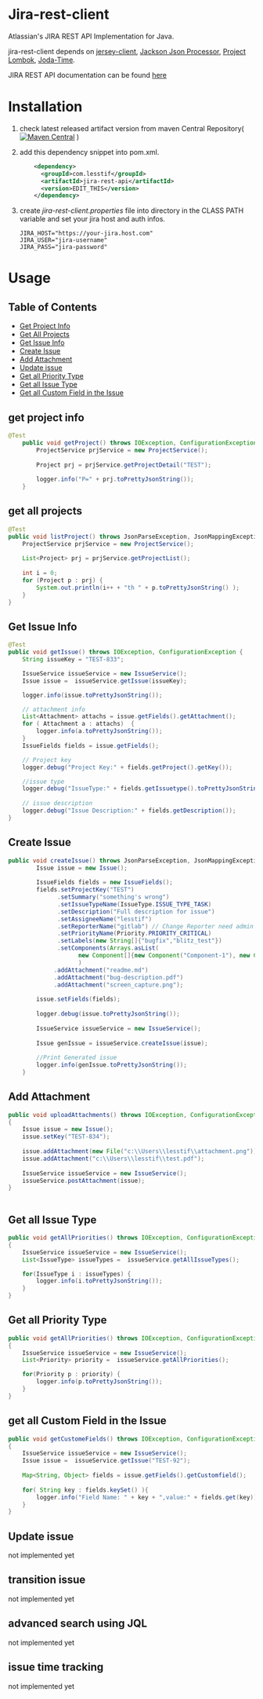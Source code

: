# Jira-rest-client

Atlassian's JIRA REST API Implementation for Java.

jira-rest-client depends on [jersey-client](https://jersey.java.net/documentation/latest/client.html), [Jackson Json Processor](https://github.com/FasterXML/jackson), [Project Lombok](http://projectlombok.org/), [Joda-Time](http://www.joda.org/joda-time/).

JIRA REST API documentation can be found [here](https://docs.atlassian.com/jira/REST/latest/)

# Installation

1. check latest released artifact version from maven Central Repository([![Maven Central](https://maven-badges.herokuapp.com/maven-central/com.lesstif/jira-rest-api/badge.svg)](https://maven-badges.herokuapp.com/maven-central/com.lesstif/jira-rest-api)
)

2. add this dependency snippet into pom.xml. 
	```xml
	    <dependency>
	      <groupId>com.lesstif</groupId>
	      <artifactId>jira-rest-api</artifactId>
	      <version>EDIT_THIS</version>
	    </dependency>
	```

3. create *jira-rest-client.properties* file into directory in the CLASS PATH variable and set your jira host and auth infos.    
	```
	JIRA_HOST="https://your-jira.host.com"
	JIRA_USER="jira-username"
	JIRA_PASS="jira-password"
	```
	
# Usage
	
## Table of Contents

- [Get Project Info](#get-project-info)
- [Get All Projects](#get-all-projects)
- [Get Issue Info](#get-issue-info)
- [Create Issue](#create-issue)
- [Add Attachment](#add-attachment)
- [Update issue](#update-issue)
- [Get all Priority Type](#get-all-priority-type)
- [Get all Issue Type](#get-all-issue-type)
- [Get all Custom Field in the Issue](#get-all-custom-field-in-the-issue)


## get project info
```java	
@Test
	public void getProject() throws IOException, ConfigurationException {
		ProjectService prjService = new ProjectService();
		
		Project prj = prjService.getProjectDetail("TEST");
		
		logger.info("P=" + prj.toPrettyJsonString());
	}
```
		
## get all projects
```java	
@Test
public void listProject() throws JsonParseException, JsonMappingException, IOException, ConfigurationException {
	ProjectService prjService = new ProjectService();
	
	List<Project> prj = prjService.getProjectList();
	
	int i = 0;
	for (Project p : prj) {
		System.out.println(i++ + "th " + p.toPrettyJsonString() );
	}
}
```

## Get Issue Info
```java
@Test
public void getIssue() throws IOException, ConfigurationException {
	String issueKey = "TEST-833";

	IssueService issueService = new IssueService();
	Issue issue =  issueService.getIssue(issueKey);

	logger.info(issue.toPrettyJsonString());

	// attachment info
	List<Attachment> attachs = issue.getFields().getAttachment();
	for ( Attachment a : attachs)  {
		logger.info(a.toPrettyJsonString());
	}
	IssueFields fields = issue.getFields();

	// Project key
	logger.debug("Project Key:" + fields.getProject().getKey());

	//issue type
	logger.debug("IssueType:" + fields.getIssuetype().toPrettyJsonString());
	
	// issue description
	logger.debug("Issue Description:" + fields.getDescription());
}
```

## Create Issue
```java
public void createIssue() throws JsonParseException, JsonMappingException, IOException, ConfigurationException {
        Issue issue = new Issue();
        
		IssueFields fields = new IssueFields();
		fields.setProjectKey("TEST")
			  .setSummary("something's wrong")
			  .setIssueTypeName(IssueType.ISSUE_TYPE_TASK)
			  .setDescription("Full description for issue")
			  .setAssigneeName("lesstif")
			  .setReporterName("gitlab") // Change Reporter need admin role
			  .setPriorityName(Priority.PRIORITY_CRITICAL)
			  .setLabels(new String[]{"bugfix","blitz_test"})			
			  .setComponents(Arrays.asList(
					new Component[]{new Component("Component-1"), new Component("Component-2")})
					)
			 .addAttachment("readme.md")
			 .addAttachment("bug-description.pdf")
			 .addAttachment("screen_capture.png");
		
		issue.setFields(fields);
		
		logger.debug(issue.toPrettyJsonString());
		
		IssueService issueService = new IssueService();
		
		Issue genIssue = issueService.createIssue(issue);		
		
		//Print Generated issue
		logger.info(genIssue.toPrettyJsonString());
	}

```

## Add Attachment
```java
public void uploadAttachments() throws IOException, ConfigurationException 
{
    Issue issue = new Issue();
	issue.setKey("TEST-834");
	
	issue.addAttachment(new File("c:\\Users\\lesstif\\attachment.png"));
	issue.addAttachment("c:\\Users\\lesstif\\test.pdf");
	
	IssueService issueService = new IssueService();
	issueService.postAttachment(issue);
}
	
```

## Get all Issue Type
```java
public void getAllPriorities() throws IOException, ConfigurationException 
{
	IssueService issueService = new IssueService();
	List<IssueType> issueTypes =  issueService.getAllIssueTypes();

	for(IssueType i : issueTypes) {
	    logger.info(i.toPrettyJsonString());
	}
}
```

## Get all Priority Type
```java
public void getAllPriorities() throws IOException, ConfigurationException 
{
	IssueService issueService = new IssueService();
	List<Priority> priority =  issueService.getAllPriorities();

	for(Priority p : priority) {
		logger.info(p.toPrettyJsonString());
	}
}
```

## get all Custom Field in the Issue
```java
public void getCustomeFields() throws IOException, ConfigurationException 
{
	IssueService issueService = new IssueService();
	Issue issue =  issueService.getIssue("TEST-92");
	
	Map<String, Object> fields = issue.getFields().getCustomfield();
	
	for( String key : fields.keySet() ){
		logger.info("Field Name: " + key + ",value:" + fields.get(key));
	}
}
```

## Update issue
not implemented yet

## transition issue
not implemented yet

## advanced search using JQL
not implemented yet

## issue time tracking
not implemented yet
